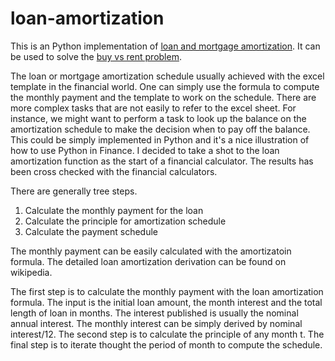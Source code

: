 # loan-amortization
This is an Python implementation of [loan and mortgage amortization](https://www.allaboutpython.com/2021/01/loan-or-mortgage-amortization-function.html). It can be used to solve the [buy vs rent problem](https://www.allaboutpython.com/2021/01/the-buy-vs-rent-decision-value-of-money.html).

The loan or mortgage amortization schedule usually achieved with the excel template in the financial world. One can simply use the formula to compute the monthly payment and the template to work on the schedule. There are more complex tasks that are not easily to refer to the excel sheet. For instance, we might want to perform a task to look up the balance on the amortization schedule to make the decision when to pay off the balance. This could be simply implemented in Python and it's a nice illustration of how to use Python in Finance. I decided to take a shot to the loan amortization function as the start of a financial calculator. The results has been cross checked with the financial calculators. 

There are generally tree steps. 

1. Calculate the monthly payment for the loan
2. Calculate the principle for amortization schedule
3. Calculate the payment schedule

The monthly payment can be easily calculated with the amortizatoin formula. The detailed loan amortization derivation can be found on wikipedia.

The first step is to calculate the monthly payment with the loan amortization formula. The input is the initial loan amount, the month interest and the total length of loan in months. The interest published is usually the nominal annual interest. The monthly interest can be simply derived by nominal interest/12. The second step is to calculate the principle of any month t. The final step is to iterate thought the period of month to compute the schedule.

    
